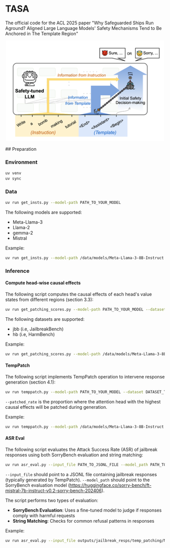 # TASA
The official code for the ACL 2025 paper "Why Safeguarded Ships Run Aground? Aligned Large Language Models' Safety Mechanisms Tend to Be Anchored in The Template Region"
<p align="center">
<img src="data/tasa.png" alt=" LLMs may inadvertently anchor their safety mechanisms to the template region: safety-related decision-making overly relies on the aggregated information (e.g., harmfulness of input) from that region, potentially causing vulnerabilities." width="500">
</p>
## Preparation

### Environment
```sh
uv venv
uv sync
```

### Data
```sh
uv run get_insts.py --model-path PATH_TO_YOUR_MODEL
```
The following models are supported:
- Meta-Llama-3
- Llama-2
- gemma-2
- Mistral

Example:
```sh
uv run get_insts.py --model-path /data/models/Meta-Llama-3-8B-Instruct
```

### Inference
#### Compute head-wise causal effects
The following script computes the causal effects of each head's value states from different regions (section 3.3):
```sh
uv run get_patching_scores.py --model-path PATH_TO_YOUR_MODEL --dataset DATASET_TYPE
```
The following datasets are supported:
- jbb (i.e, JailbreakBench)
- hb (i.e, HarmBench)

Example:
```sh
uv run get_patching_scores.py --model-path /data/models/Meta-Llama-3-8B-Instruct --dataset jbb 
```

#### TempPatch
The following script implements TempPatch operation to intervene response generation (section 4.1):
```sh
uv run temppatch.py --model-path PATH_TO_YOUR_MODEL --dataset DATASET_TYPE --patched-rate RATE --max-new-tokens NUM_TOKENS
```
`--patched_rate` is the proportion where the attention head with the highest causal effects will be patched during generation.

Example:
```sh
uv run temppatch.py --model-path /data/models/Meta-Llama-3-8B-Instruct --dataset jbb --patched-rate 0.1 --max-new-tokens 512
```

#### ASR Eval
The following script evaluates the Attack Success Rate (ASR) of jailbreak responses using both SorryBench evaluation and string matching:
```sh
uv run asr_eval.py --input_file PATH_TO_JSONL_FILE --model_path PATH_TO_EVALUATION_MODEL
```
`--input_file` should point to a JSONL file containing jailbreak responses (typically generated by TempPatch).
`--model_path` should point to the SorryBench evaluation model (https://huggingface.co/sorry-bench/ft-mistral-7b-instruct-v0.2-sorry-bench-202406).

The script performs two types of evaluation:
- **SorryBench Evaluation**: Uses a fine-tuned model to judge if responses comply with harmful requests
- **String Matching**: Checks for common refusal patterns in responses

Example:
```sh
uv run asr_eval.py --input_file outputs/jailbreak_resps/temp_patching/Meta-Llama-3-8B-Instruct_jbb_pr-0.1.jsonl --model_path /data/models/ft-mistral-7b-instruct-v0.2-sorry-bench-202406
```
